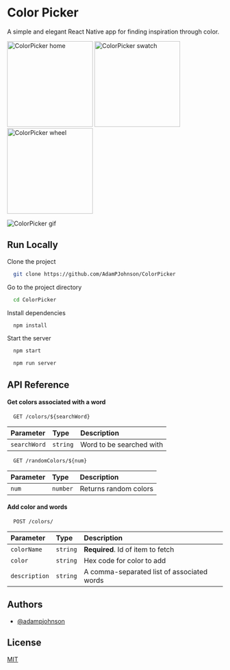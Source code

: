 
# Color Picker

A simple and elegant React Native app for finding inspiration through color.

<img src="https://i.imgur.com/8fdNm6F.png" alt="ColorPicker home" width="200"/>


<img src="https://i.imgur.com/3vywmpj.png" alt="ColorPicker swatch" width="200"/>


<img src="https://i.imgur.com/IXx1z4L.png" alt="ColorPicker wheel" width="200"/>

![ColorPicker gif](https://media4.giphy.com/media/0jYrq8E5ouFZwFgMOf/giphy.gif?cid=790b76119fe6169ca572bcf6f99187b860ae7797faf55847&rid=giphy.gif&ct=g)





## Run Locally

Clone the project

```bash
  git clone https://github.com/AdamPJohnson/ColorPicker
```

Go to the project directory

```bash
  cd ColorPicker
```

Install dependencies

```bash
  npm install
```

Start the server

```bash
  npm start
```

```bash
  npm run server
```

## API Reference

#### Get colors associated with a word

```http
  GET /colors/${searchWord}
```

| Parameter | Type     | Description                |
| :-------- | :------- | :------------------------- |
| `searchWord` | `string` |  Word to be searched with|

```http
  GET /randomColors/${num}
```

| Parameter | Type     | Description                |
| :-------- | :------- | :------------------------- |
| `num` | `number` |  Returns random colors |

#### Add color and words

```http
  POST /colors/
```

| Parameter | Type     | Description                       |
| :-------- | :------- | :-------------------------------- |
| `colorName`      | `string` | **Required**. Id of item to fetch |
| `color`      | `string` | Hex code for color to add |
| `description`      | `string` | A comma-separated list of associated words |


## Authors

- [@adampjohnson](https://www.github.com/AdamPJohnson)


## License

[MIT](https://choosealicense.com/licenses/mit/)

